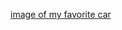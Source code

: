 [image of my favorite car](https://encrypted-tbn0.gstatic.com/images?q=tbn:ANd9GcTmt7FQe1y8T4fgjXdC2IlkiCE7o-lqZQrOatBNxa9dacUS1aJDaVQ5-h4pnjTkgyTsTc8&usqp=CAU)
